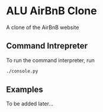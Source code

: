 # ALU AirBnB Clone

A clone of the AirBnB website

## Command Intrepreter

To run the command interpreter, run

```sh
./console.py
```

## Examples

To be added later...
